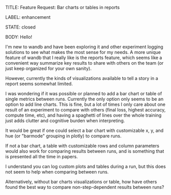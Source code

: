 TITLE:
Feature Request: Bar charts or tables in reports

LABEL:
enhancement

STATE:
closed

BODY:
Hello!
 
I'm new to wandb and have been exploring it and other experiment logging solutions to see what makes the most sense for my needs. A more unique feature of wandb that I really like is the reports feature, which seems like a convenient way summarize key results to share with others on the team (or just keep organized for your own sanity).

However, currently the kinds of visualizations available to tell a story in a report seems somewhat limited.

I was wondering if it was possible or planned to add a bar chart or table of single metrics between runs. Currently the only option only seems to be an option to add line charts. This is fine, but a lot of times I only care about one result of an experiment to compare with others (final loss, highest accuracy, compute time, etc), and having a spaghetti of lines over the whole training just adds clutter and cognitive burden when interpreting.

It would be great if one could select a bar chart with customizable x, y, and hue (or "barmode" grouping in plotly) to compare runs.

If not a bar chart, a table with customizable rows and column parameters would also work for comparing results between runs, and is something that is presented all the time in papers.

I understand you can log custom plots and tables during a run, but this does not seem to help when comparing between runs.

Alternatively, without bar charts visualizations or table, how have others found the best way to compare non-step-dependent results between runs?

